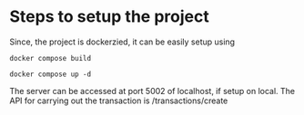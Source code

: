 # Steps to setup the project


Since, the project is dockerzied, it can be easily setup using  

```
docker compose build
```

```
docker compose up -d
```

The server can be accessed at port 5002 of localhost, if setup on local. The API for carrying out the transaction is /transactions/create